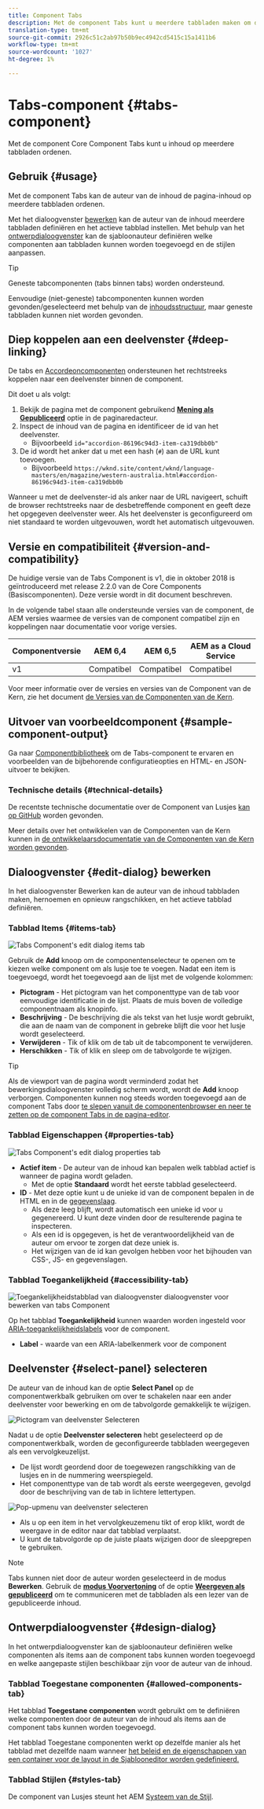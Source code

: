 ```yaml
---
title: Component Tabs
description: Met de component Tabs kunt u meerdere tabbladen maken om de inhoud op een pagina te rangschikken.
translation-type: tm+mt
source-git-commit: 2926c51c2ab97b50b9ec4942cd5415c15a1411b6
workflow-type: tm+mt
source-wordcount: '1027'
ht-degree: 1%

---
```



# Tabs-component {#tabs-component}

Met de component Core Component Tabs kunt u inhoud op meerdere tabbladen ordenen.

## Gebruik {#usage}

Met de component Tabs kan de auteur van de inhoud de pagina-inhoud op meerdere tabbladen ordenen.

Met het dialoogvenster [bewerken](#edit-dialog) kan de auteur van de inhoud meerdere tabbladen definiëren en het actieve tabblad instellen. Met behulp van het [ontwerpdialoogvenster](#design-dialog) kan de sjabloonauteur definiëren welke componenten aan tabbladen kunnen worden toegevoegd en de stijlen aanpassen.

>[!TIP]
>
>Geneste tabcomponenten (tabs binnen tabs) worden ondersteund.
>
>Eenvoudige (niet-geneste) tabcomponenten kunnen worden gevonden/geselecteerd met behulp van de [inhoudsstructuur](https://docs.adobe.com/content/help/en/experience-manager-cloud-service/sites/authoring/fundamentals/environment-tools.html#content-tree), maar geneste tabbladen kunnen niet worden gevonden.

## Diep koppelen aan een deelvenster {#deep-linking}

De tabs en [Accordeoncomponenten](accordion.md) ondersteunen het rechtstreeks koppelen naar een deelvenster binnen de component.

Dit doet u als volgt:

1. Bekijk de pagina met de component gebruikend **[Mening als Gepubliceerd](https://docs.adobe.com/content/help/en/experience-manager-cloud-service/sites/authoring/fundamentals/editing-content.html#view-as-published)** optie in de paginaredacteur.
1. Inspect de inhoud van de pagina en identificeer de id van het deelvenster.
   * Bijvoorbeeld `id="accordion-86196c94d3-item-ca319dbb0b"`
1. De id wordt het anker dat u met een hash (`#`) aan de URL kunt toevoegen.
   * Bijvoorbeeld `https://wknd.site/content/wknd/language-masters/en/magazine/western-australia.html#accordion-86196c94d3-item-ca319dbb0b`

Wanneer u met de deelvenster-id als anker naar de URL navigeert, schuift de browser rechtstreeks naar de desbetreffende component en geeft deze het opgegeven deelvenster weer. Als het deelvenster is geconfigureerd om niet standaard te worden uitgevouwen, wordt het automatisch uitgevouwen.

## Versie en compatibiliteit {#version-and-compatibility}

De huidige versie van de Tabs Component is v1, die in oktober 2018 is geïntroduceerd met release 2.2.0 van de Core Components (Basiscomponenten). Deze versie wordt in dit document beschreven.

In de volgende tabel staan alle ondersteunde versies van de component, de AEM versies waarmee de versies van de component compatibel zijn en koppelingen naar documentatie voor vorige versies.

| Componentversie | AEM 6,4 | AEM 6,5 | AEM as a Cloud Service |
|--- |--- |--- |---|
| v1 | Compatibel | Compatibel | Compatibel |

Voor meer informatie over de versies en versies van de Component van de Kern, zie het document [de Versies van de Componenten van de Kern](/help/versions.md).

## Uitvoer van voorbeeldcomponent {#sample-component-output}

Ga naar [Componentbibliotheek](https://adobe.com/go/aem_cmp_library_tabs) om de Tabs-component te ervaren en voorbeelden van de bijbehorende configuratieopties en HTML- en JSON-uitvoer te bekijken.

### Technische details {#technical-details}

De recentste technische documentatie over de Component van Lusjes [kan op GitHub](https://adobe.com/go/aem_cmp_tech_tabs_v1) worden gevonden.

Meer details over het ontwikkelen van de Componenten van de Kern kunnen in [de ontwikkelaarsdocumentatie van de Componenten van de Kern worden gevonden](/help/developing/overview.md).

## Dialoogvenster {#edit-dialog} bewerken

In het dialoogvenster Bewerken kan de auteur van de inhoud tabbladen maken, hernoemen en opnieuw rangschikken, en het actieve tabblad definiëren.

### Tabblad Items {#items-tab}

![Tabs Component&#39;s edit dialog items tab](/help/assets/tabs-edit-items.png)

Gebruik de **Add** knoop om de componentenselecteur te openen om te kiezen welke component om als lusje toe te voegen. Nadat een item is toegevoegd, wordt het toegevoegd aan de lijst met de volgende kolommen:

* **Pictogram**  - Het pictogram van het componenttype van de tab voor eenvoudige identificatie in de lijst. Plaats de muis boven de volledige componentnaam als knopinfo.
* **Beschrijving**  - De beschrijving die als tekst van het lusje wordt gebruikt, die aan de naam van de component in gebreke blijft die voor het lusje wordt geselecteerd.
* **Verwijderen**  - Tik of klik om de tab uit de tabcomponent te verwijderen.
* **Herschikken**  - Tik of klik en sleep om de tabvolgorde te wijzigen.

>[!TIP]
>
>Als de viewport van de pagina wordt verminderd zodat het bewerkingsdialoogvenster volledig scherm wordt, wordt de **Add** knoop verborgen. Componenten kunnen nog steeds worden toegevoegd aan de component Tabs door [te slepen vanuit de componentenbrowser en neer te zetten op de component Tabs in de pagina-editor](https://docs.adobe.com/content/help/en/experience-manager-cloud-service/sites/authoring/fundamentals/editing-content.html#inserting-a-component).

### Tabblad Eigenschappen {#properties-tab}

![Tabs Component&#39;s edit dialog properties tab](/help/assets/tabs-edit-properties.png)

* **Actief item**  - De auteur van de inhoud kan bepalen welk tabblad actief is wanneer de pagina wordt geladen.
   * Met de optie **Standaard** wordt het eerste tabblad geselecteerd.
* **ID**  - Met deze optie kunt u de unieke id van de component bepalen in de HTML en in de  [gegevenslaag](/help/developing/data-layer/overview.md).
   * Als deze leeg blijft, wordt automatisch een unieke id voor u gegenereerd. U kunt deze vinden door de resulterende pagina te inspecteren.
   * Als een id is opgegeven, is het de verantwoordelijkheid van de auteur om ervoor te zorgen dat deze uniek is.
   * Het wijzigen van de id kan gevolgen hebben voor het bijhouden van CSS-, JS- en gegevenslagen.

### Tabblad Toegankelijkheid {#accessibility-tab}

![Toegankelijkheidstabblad van dialoogvenster dialoogvenster voor bewerken van tabs Component](/help/assets/tabs-edit-accessibility.png)

Op het tabblad **Toegankelijkheid** kunnen waarden worden ingesteld voor [ARIA-toegankelijkheidslabels](https://www.w3.org/WAI/standards-guidelines/aria/) voor de component.

* **Label**  - waarde van een ARIA-labelkenmerk voor de component

## Deelvenster {#select-panel} selecteren

De auteur van de inhoud kan de optie **Select Panel** op de componentwerkbalk gebruiken om over te schakelen naar een ander deelvenster voor bewerking en om de tabvolgorde gemakkelijk te wijzigen.

![Pictogram van deelvenster Selecteren](/help/assets/select-panel-icon.png)

Nadat u de optie **Deelvenster selecteren** hebt geselecteerd op de componentwerkbalk, worden de geconfigureerde tabbladen weergegeven als een vervolgkeuzelijst.

* De lijst wordt geordend door de toegewezen rangschikking van de lusjes en in de nummering weerspiegeld.
* Het componenttype van de tab wordt als eerste weergegeven, gevolgd door de beschrijving van de tab in lichtere lettertypen.

![Pop-upmenu van deelvenster selecteren](/help/assets/select-panel-popover.png)

* Als u op een item in het vervolgkeuzemenu tikt of erop klikt, wordt de weergave in de editor naar dat tabblad verplaatst.
* U kunt de tabvolgorde op de juiste plaats wijzigen door de sleepgrepen te gebruiken.

>[!NOTE]
>
>Tabs kunnen niet door de auteur worden geselecteerd in de modus **Bewerken**. Gebruik de **[modus Voorvertoning](https://docs.adobe.com/content/help/en/experience-manager-cloud-service/sites/authoring/fundamentals/editing-content.html#preview-mode)** of de optie **[Weergeven als gepubliceerd](https://docs.adobe.com/content/help/en/experience-manager-cloud-service/sites/authoring/fundamentals/editing-content.html#view-as-published)** om te communiceren met de tabbladen als een lezer van de gepubliceerde inhoud.

## Ontwerpdialoogvenster {#design-dialog}

In het ontwerpdialoogvenster kan de sjabloonauteur definiëren welke componenten als items aan de component tabs kunnen worden toegevoegd en welke aangepaste stijlen beschikbaar zijn voor de auteur van de inhoud.

### Tabblad Toegestane componenten {#allowed-components-tab}

Het tabblad **Toegestane componenten** wordt gebruikt om te definiëren welke componenten door de auteur van de inhoud als items aan de component tabs kunnen worden toegevoegd.

Het tabblad Toegestane componenten werkt op dezelfde manier als het tabblad met dezelfde naam wanneer [het beleid en de eigenschappen van een container voor de layout in de Sjablooneditor worden gedefinieerd.](https://docs.adobe.com/content/help/en/experience-manager-cloud-service/sites/authoring/features/templates.html)

### Tabblad Stijlen {#styles-tab}

De component van Lusjes steunt het AEM [Systeem van de Stijl](/help/get-started/authoring.md#component-styling).
